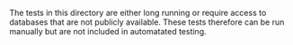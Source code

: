 The tests in this directory are either long running or require access to databases that are not publicly available. These tests therefore can be run manually but are not included in automatated testing.
